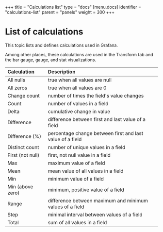 +++
title = "Calculations list"
type = "docs"
[menu.docs]
identifier = "calculations-list"
parent = "panels"
weight = 300
+++

# List of calculations

This topic lists and defines calculations used in Grafana.

Among other places, these calculations are used in the Transform tab and the bar gauge, gauge, and stat visualizations.

| Calculation   | Description   |
|:---|:---|
| All nulls | true when all values are null|
| All zeros | true when all values are 0 |
| Change count | number of times the field's value changes |
| Count | number of values in a field|
| Delta | cumulative change in value |
| Difference | difference between first and last value of a field|
| Difference (%) | percentage change between first and last value of a field |
| Distinct count | number of unique values in a field |
| First (not null) | first, not null value in a field|
| Max | maximum value of a field |
| Mean | mean value of all values in a field |
| Min | minimum value of a field|
| Min (above zero) | minimum, positive value of a field|
| Range | difference between maximum and minimum values of a field|
| Step | minimal interval between values of a field |
| Total | sum of all values in a field |
